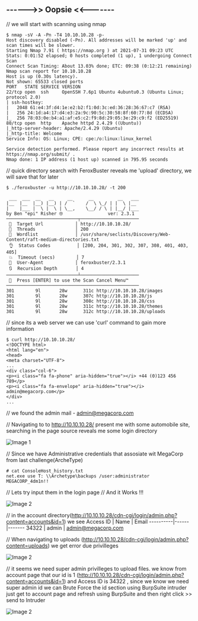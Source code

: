 ## ------>> Oopsie <<-------

// we will start with scanning using nmap

    $ nmap -sV -A -Pn -T4 10.10.10.28 -p-
    Host discovery disabled (-Pn). All addresses will be marked 'up' and scan times will be slower.
    Starting Nmap 7.91 ( https://nmap.org ) at 2021-07-31 09:23 UTC
    Stats: 0:01:52 elapsed; 0 hosts completed (1 up), 1 undergoing Connect Scan
    Connect Scan Timing: About 13.03% done; ETC: 09:38 (0:12:21 remaining)
    Nmap scan report for 10.10.10.28
    Host is up (0.30s latency).
    Not shown: 65533 closed ports
    PORT   STATE SERVICE VERSION
    22/tcp open  ssh     OpenSSH 7.6p1 Ubuntu 4ubuntu0.3 (Ubuntu Linux; protocol 2.0)
    | ssh-hostkey: 
    |   2048 61:e4:3f:d4:1e:e2:b2:f1:0d:3c:ed:36:28:36:67:c7 (RSA)
    |   256 24:1d:a4:17:d4:e3:2a:9c:90:5c:30:58:8f:60:77:8d (ECDSA)
    |_  256 78:03:0e:b4:a1:af:e5:c2:f9:8d:29:05:3e:29:c9:f2 (ED25519)
    80/tcp open  http    Apache httpd 2.4.29 ((Ubuntu))
    |_http-server-header: Apache/2.4.29 (Ubuntu)
    |_http-title: Welcome
    Service Info: OS: Linux; CPE: cpe:/o:linux:linux_kernel

    Service detection performed. Please report any incorrect results at https://nmap.org/submit/ .
    Nmap done: 1 IP address (1 host up) scanned in 795.95 seconds
    
// quick directory search with FeroxBuster reveals me 'upload' directory, we will save that for later

    $ ./feroxbuster -u http://10.10.10.28/ -t 200

     ___  ___  __   __     __      __         __   ___
    |__  |__  |__) |__) | /  `    /  \ \_/ | |  \ |__
    |    |___ |  \ |  \ | \__,    \__/ / \ | |__/ |___
    by Ben "epi" Risher 🤓                 ver: 2.3.1
    ───────────────────────────┬──────────────────────
     🎯  Target Url            │ http://10.10.10.28/
     🚀  Threads               │ 200
     📖  Wordlist              │ /usr/share/seclists/Discovery/Web-Content/raft-medium-directories.txt
     👌  Status Codes          │ [200, 204, 301, 302, 307, 308, 401, 403, 405]
     💥  Timeout (secs)        │ 7
     🦡  User-Agent            │ feroxbuster/2.3.1
     🔃  Recursion Depth       │ 4
    ───────────────────────────┴──────────────────────
     🏁  Press [ENTER] to use the Scan Cancel Menu™
    ──────────────────────────────────────────────────
    301        9l       28w      311c http://10.10.10.28/images
    301        9l       28w      307c http://10.10.10.28/js
    301        9l       28w      308c http://10.10.10.28/css
    301        9l       28w      311c http://10.10.10.28/themes
    301        9l       28w      312c http://10.10.10.28/uploads

// since its a web server we can use 'curl' command to gain more information

    $ curl http://10.10.10.28/
    <!DOCTYPE html>
    <html lang="en">
    <head>
    <meta charset="UTF-8">
    ...
    <div class="col-6">
    <p><i class="fa fa-phone" aria-hidden="true"></i> +44 (0)123 456 789</p>
    <p><i class="fa fa-envelope" aria-hidden="true"></i> admin@megacorp.com</p>
    </div>
    ...
    
// we found the admin mail - admin@megacorp.com

// Navigating to to http://10.10.10.28/ present me with some automobile site, searching in the page source reveals me some login directory

![Image 1](https://github.com/W0lfySec/HTB/blob/main/Images/Oopsie/Screenshot_2021-07-31_09_50_13.png)

// Since we have Administrative credentials that assosiate wit MegaCorp from last challenge(ArcheType) 

    # cat ConsoleHost_history.txt 
    net.exe use T: \\Archetype\backups /user:administrator MEGACORP_4dm1n!!
    
// Lets try input them in the login page
// And it Works !!!

![Image 2](https://github.com/W0lfySec/HTB/blob/main/Images/Oopsie/Screenshot_2021-07-31_10_45_27.png)

// in the account directory(http://10.10.10.28/cdn-cgi/login/admin.php?content=accounts&id=1) we see
Access ID | Name | Email
----------|------|-------
34322 | admin | admin@megacorp.com

// When navigating to uploads (http://10.10.10.28/cdn-cgi/login/admin.php?content=uploads) we get error due privilleges

![Image 2](https://github.com/W0lfySec/HTB/blob/main/Images/Oopsie/Screenshot_2021-07-31_11_02_28.png)

// it seems we need super admin privilleges to upload files.  we know from account page that our id is 1 (http://10.10.10.28/cdn-cgi/login/admin.php?content=accounts&id=1) and Access ID is 34322 , since we know we need super admin id we can Brute Force the id section using BurpSuite intruder
 just get to account page and refresh using BurpSuite and then right click >> send to Intruder
 
 ![Image 2](https://github.com/W0lfySec/HTB/blob/main/Images/Oopsie/Screenshot_2021-07-31_11_32_47.png)
